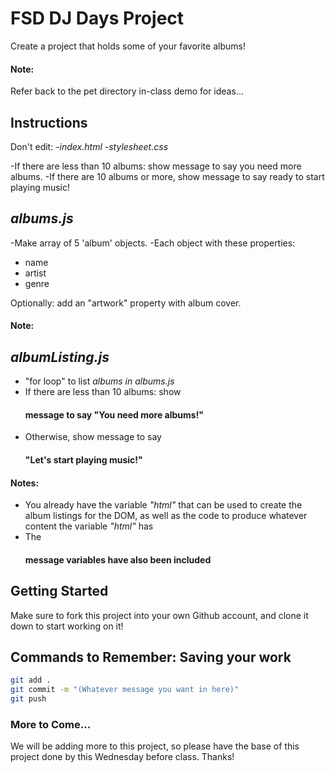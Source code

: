 # FSD DJ Days Project

Create a project that holds some of your favorite albums!

#### Note:
Refer back to the pet directory in-class demo for ideas...

## Instructions

Don't edit:
-*index.html* 
-*stylesheet.css*

-If there are less than 10 albums: show message to say you need more albums. 
-If there are 10 albums or more, show message to say ready to start playing music!

## *albums.js*
-Make array of 5 'album' objects. 
-Each object with these properties:
- name
- artist
- genre

Optionally: add an "artwork" property with album cover.

#### Note:


## *albumListing.js*
- "for loop" to list *albums in albums.js*
- If there are less than 10 albums: show *<h4>* message to say "You need more albums!"
- Otherwise, show message to say *<h4>*"Let's start playing music!"

#### Notes:

- You already have the variable *"html"* that can be used to create the album listings for the DOM, as well as the code to produce whatever content the variable *"html"* has
- The *<h4>* message variables have also been included

## Getting Started
Make sure to fork this project into your own Github account, and clone it down to start working on it! 

## Commands to Remember: Saving your work 

```bash
git add .
git commit -m "(Whatever message you want in here)"
git push
```

### More to Come... 

We will be adding more to this project, so please have the base of this project done by this Wednesday before class. Thanks!